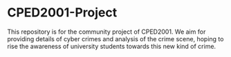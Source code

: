 # CPED2001-Project
This repository is for the community project of CPED2001. We aim for providing details of cyber crimes and analysis of the crime scene, hoping to rise the awareness of university students towards this new kind of crime.
